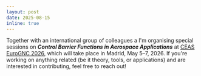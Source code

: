 ```yaml
---
layout: post
date: 2025-08-15
inline: true
---
```


Together with an international group of colleagues a I'm organising special sessions on ***Control Barrier Functions in Aerospace Applications*** at [CEAS EuroGNC 2026](https://eurognc.ceas.org), which will take place in Madrid, May 5–7, 2026. If you're working on anything related (be it theory, tools, or applications) and are interested in contributing, feel free to reach out!
